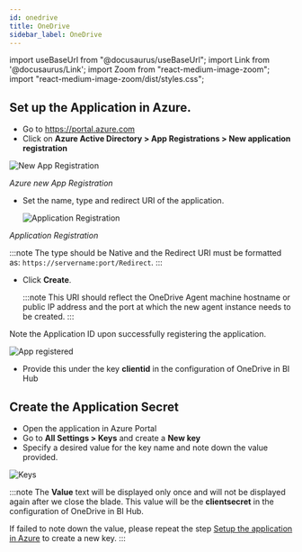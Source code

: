 ```yaml
---
id: onedrive
title: OneDrive
sidebar_label: OneDrive 
---
```


import useBaseUrl from "@docusaurus/useBaseUrl";
import Link from '@docusaurus/Link';
import Zoom from "react-medium-image-zoom";
import "react-medium-image-zoom/dist/styles.css";

## Set up the Application in Azure.

* Go to https://portal.azure.com
* Click on **Azure Active Directory > App Registrations > New application registration**

<div style={{textAlign: 'center'}}>
  <Zoom>
<img alt="New App Registration" src={useBaseUrl('/doc-images/powerbi/azure-app-setup.png')}/>
  </Zoom>
</div>

*Azure new App Registration*

* Set  the  name, type  and  redirect  URI  of  the  application. 
  
  <div style={{textAlign: 'center'}}>
  <Zoom>
    <img alt="Application Registration" src={useBaseUrl('/doc-images/powerbi/application-registeration.png')}/>
  </Zoom>
  </ div>

 *Application Registration*
  
 :::note
 The type should be  Native and  the  Redirect  URI  must  be formatted as: `https://servername:port/Redirect`.
 :::

* Click **Create**. 
  
  :::note
  This URI should reflect the OneDrive Agent machine hostname or public IP address and the port at which the new agent instance needs to be created.
  :::

Note the Application ID upon successfully registering the application.

<div style={{textAlign: 'center'}}>
  <Zoom>
<img alt="App registered" src={useBaseUrl('/doc-images/sharepoint/app-registered.png')}/>
  </Zoom>
</div>

- Provide this under the key **clientid** in the configuration of OneDrive in BI Hub

## Create the Application Secret 

* Open the application in Azure Portal
* Go to **All Settings > Keys** and create a **New key**
* Specify a desired value for the key name and note down the value provided.

<div style={{textAlign: 'center'}}>
  <Zoom>
<img alt="Keys" src={useBaseUrl('/doc-images/sharepoint/keys.png')}/>
  </Zoom>
</div>

:::note
The **Value** text will be displayed only once and will not be displayed again after we close the blade. This value will be the **clientsecret** in the configuration of OneDrive in BI Hub.

If failed to note down the value, please repeat the step [Setup the application in Azure](#set-up-the-application-in-azure) to create a new key.
:::

<!-- Check with Mohan if required?
- **OneDrive Site** = Your OneDrive site url (For eg: https://yoursite.sharepoint.com/sites/test)
- **ClientId** = Client ID Registered in Azuer Portal 
- **Clientsecret** = Client Secret Registered in Azure Portal 
- **Tokenurl** = https://login.microsoftonline.com/{azure_tenantID}/oauth2/token
- **Redirecturl** = Redirect URL mentioned in Azure Portal
- **Resource** = Your OneDrive domain url(For eg: `https://yourdomain.sharepoint.com`)
- **Tenantid** = Tenant ID registered in Azure Portal
-->